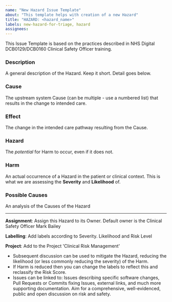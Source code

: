 ```yaml
---
name: "New Hazard Issue Template"
about: "This template helps with creation of a new Hazard"
title: "HAZARD: <hazard_name>"
labels: new-hazard-for-triage, hazard
assignees:
---
```

This Issue Template is based on the practices described in NHS Digital DCB0129/DCB0160 Clinical Safety Officer training.

### Description
A general description of the Hazard. Keep it short. Detail goes below.

### Cause
The upstream system Cause (can be multiple - use a numbered list) that results in the change to intended care.

### Effect
The change in the intended care pathway resulting from the Cause.

### Hazard
The *potential* for Harm to occur, even if it does not.

### Harm
An actual occurrence of a Hazard in the patient or clinical context. This is what we are assessing the **Severity** and **Likelihood** of.

### Possible Causes
An analysis of the Causes of the Hazard

-----

**Assignment**: Assign this Hazard to its Owner. Default owner is the Clinical Safety Officer Mark Bailey

**Labelling**: Add labels according to Severity. Likelihood and Risk Level

**Project**: Add to the Project 'Clinical Risk Management'

* Subsequent discussion can be used to mitigate the Hazard, reducing the likelihood (or less commonly reducing the severity) of the Harm.
* If Harm is reduced then you can change the labels to reflect this and reclassify the Risk Score.
* Issues can be linked to: Issues describing specific software changes, Pull Requests or Commits fixing Issues, external links, and much more supporting documentation. Aim for a comprehensive, well-evidenced, public and open discussion on risk and safety.
